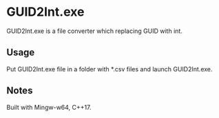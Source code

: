 # GUID2Int.exe 

GUID2Int.exe is a file converter which replacing GUID with int.

## Usage

Put GUID2Int.exe file in a folder with *.csv files and launch GUID2Int.exe.

## Notes

Built with Mingw-w64, C++17.